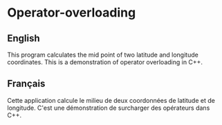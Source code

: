 # Operator-overloading

## English

This program calculates the mid point of two latitude and longitude coordinates.
This is a demonstration of operator overloading in C++. 

## Français

Cette application calcule le milieu de deux coordonnées de latitude et de longitude.
C'est une démonstration de surcharger des opérateurs dans C++.
